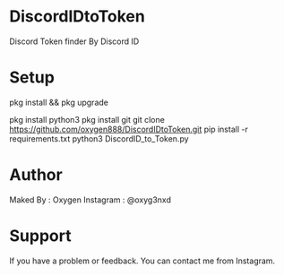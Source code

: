 # DiscordIDtoToken
Discord Token finder By Discord ID

# Setup
pkg install && pkg upgrade

pkg install python3
pkg install git
git clone https://github.com/oxygen888/DiscordIDtoToken.git
pip install -r requirements.txt
python3 DiscordID_to_Token.py

# Author
Maked By : Oxygen
Instagram : @oxyg3nxd

# Support
If you have a problem or feedback. You can contact me from Instagram.

